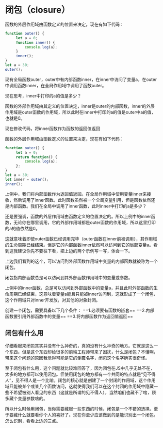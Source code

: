 # 闭包（closure）

函数的外层作用域由函数定义的位置来决定，现在有如下代码：

```javascript
function outer() {
     let a = 0;
     function inner() {
         console.log(a);
     }
     inner();
}
let a = 30;
outer();
```

现有全局函数outer，outer中有内部函数inner，在inner中访问了变量a，在outer中调用函数inner，在全局作用域中调用了函数outer。

现在思考，inner中打印的a的值是多少？

函数的外部作用域由其定义的位置决定，inner是outer的内部函数，inner的外层作用域是outer函数的作用域，所以此时在inner中打印的a的值是outer中a的值，也就是0。

现在修改代码，将inner函数作为函数的返回值返回

函数的外层作用域由函数定义的位置来决定，现在有如下代码：

```javascript
function outer() {
     let a = 0;
     return function() {
         console.log(a);
     };
}
let a = 30;
let inner = outer();
inner();
```

上例中，我们将内部函数作为返回值返回。在全局作用域中使用变量inner来接收，然后调用了inner函数。此时函数虽然被一个全局变量引用，但是函数依然还是内部函数。我们在全局中调用了inner函数，此时inner中打印的a是多少？

还是要强调，函数的外层作用域由函数定义的位置决定的。所以上例中的inner函数，无论你在哪里调用，它的外部作用域都是outer函数的作用域，所以这里打印的a的值依然是0。

这就意味着即使outer函数已经调用完毕（outer函数在inner前被调用），其作用域的生命周期已经结束。但是它的内部函数inner依然可以访问到它的局部变量a。看到这我建议你先不要往下看，把上边的两个示例写一写，体会一下。

上边我们看到的这个，可以访问到外部函数作用域中变量的内部函数就被称为一个闭包。

闭包指内部函数总是可以访问到其外部函数作用域中的变量或参数。

上例中的inner函数，总是可以访问到外部函数中的变量a，并且此时外部函数的生命周期已经结束，这意味着变量a能且只能被inner访问到，这就形成了一个闭包，这个作用域只对inner开发放，对其他的对象封闭。

创建一个闭包，需要具备以下几个条件：
==1.必须要有函数的嵌套==
==2.内部函数要引用外部函数中的变量==
==3.将内部函数作为返回值返回==

## 闭包有什么用

仔细看起来闭包其实并没有什么神奇的，真的没有什么神奇的地方。它就是这么一个东西，但是这个东西却给很多的前端工程师带来了困扰，什么是闭包？不懂啊，带来这个问题的原因我觉得可能是它的倒霉名字，闭包这个名字确实很奇怪。

至于闭包有什么用，这个问题就比较难回答了，因为闭包在JS中几乎无处不在，太多的地方都可以使用闭包。但使用闭包的地方都有一个共同的特点就是“见不得人”，见不得人是一个比喻。闭包的核心就是创建了一个封闭的作用域，这个作用域只能被某个或某几个函数访问，这就使得我们可以在这个封闭的作用域中隐藏一些不希望被别人看见的东西（这就是所谓的见不得人），当然咱们也藏不了啥，顶多藏个变量参数啥的。

所以什么时候用闭包，当你需要藏起一些东西的时候，闭包是一个不错的选择。至于要藏什么就要看你个人的喜好了。现在你至少应该做到的是能识别出一个闭包。怎么识别，看看上边的三点。